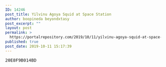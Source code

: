 ```yaml
---
ID: 14246
post_title: Yilvinu Agoya Squid at Space Station
author: boopineda beyondxtasy
post_excerpt: ""
layout: post
permalink: >
  https://portalrepository.com/2019/10/11/yilvinu-agoya-squid-at-space-station/
published: true
post_date: 2019-10-11 15:17:39
---
```

<pre>20E8F9B014BD</pre>